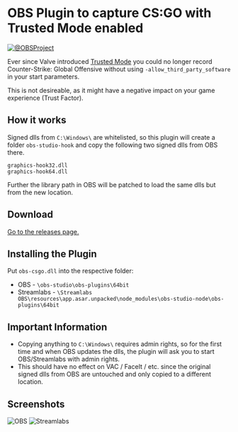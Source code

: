# OBS Plugin to capture CS:GO with Trusted Mode enabled

[![@OBSProject](https://user-images.githubusercontent.com/173158/115598587-dd0b2f00-a2da-11eb-849d-6c68c6675962.png)](https://twitter.com/OBSProject/status/1281016442733854725)

Ever since Valve introduced [Trusted Mode](https://blog.counter-strike.net/index.php/2020/07/30991/) you could no longer record Counter-Strike: Global Offensive without using `-allow_third_party_software` in your start parameters.

This is not desireable, as it might have a negative impact on your game experience (Trust Factor).

## How it works

Signed dlls from `C:\Windows\` are whitelisted, so this plugin will create a folder `obs-studio-hook` and copy the following two signed dlls from OBS there.

```
graphics-hook32.dll
graphics-hook64.dll
```

Further the library path in OBS will be patched to load the same dlls but from the new location.

## Download

[Go to the releases page.](https://github.com/luastoned/obs-csgo/releases)

## Installing the Plugin

Put `obs-csgo.dll` into the respective folder:
* OBS - `\obs-studio\obs-plugins\64bit`
* Streamlabs - `\Streamlabs OBS\resources\app.asar.unpacked\node_modules\obs-studio-node\obs-plugins\64bit`

## Important Information

* Copying anything to `C:\Windows\` requires admin rights, so for the first time and when OBS updates the dlls, the plugin will ask you to start OBS/Streamlabs with admin rights.
* This should have no effect on VAC / FaceIt / etc. since the original signed dlls from OBS are untouched and only copied to a different location.

## Screenshots

![OBS](https://user-images.githubusercontent.com/173158/115609778-434a7e80-a2e8-11eb-8a37-4425c8008130.png)
![Streamlabs](https://user-images.githubusercontent.com/173158/115610053-a2a88e80-a2e8-11eb-914d-a90f14727940.png)
